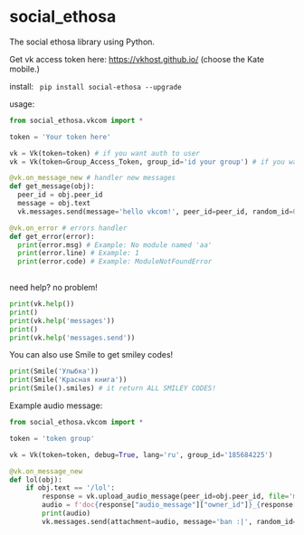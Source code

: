 # social_ethosa
The social ethosa library using Python.

Get vk access token here:
https://vkhost.github.io/ (choose the Kate mobile.)

install:
`
pip install social-ethosa --upgrade`

usage:
```python
from social_ethosa.vkcom import *

token = 'Your token here'

vk = Vk(token=token) # if you want auth to user
vk = Vk(token=Group_Access_Token, group_id='id your group') # if you want auth to group

@vk.on_message_new # handler new messages
def get_message(obj):
  peer_id = obj.peer_id
  message = obj.text
  vk.messages.send(message='hello vkcom!', peer_id=peer_id, random_id=0)

@vk.on_error # errors handler
def get_error(error):
  print(error.msg) # Example: No module named 'aa'
  print(error.line) # Example: 1
  print(error.code) # Example: ModuleNotFoundError
  
```

need help? no problem!
```python
print(vk.help())
print()
print(vk.help('messages'))
print()
print(vk.help('messages.send'))
```

You can also use Smile to get smiley codes!
```python
print(Smile('Улыбка'))
print(Smile('Красная книга'))
print(Smile().smiles) # it return ALL SMILEY CODES!
```


Example audio message:
```python
from social_ethosa.vkcom import *

token = 'token group'

vk = Vk(token=token, debug=True, lang='ru', group_id='185684225')

@vk.on_message_new
def lol(obj):
    if obj.text == '/lol':
        response = vk.upload_audio_message(peer_id=obj.peer_id, file='mil_tokyo1.ogg')
        audio = f'doc{response["audio_message"]["owner_id"]}_{response["audio_message"]["id"]}'
        print(audio)
        vk.messages.send(attachment=audio, message='ban :|', random_id=random.randint(0, 100), peer_id=obj.peer_id)
```
